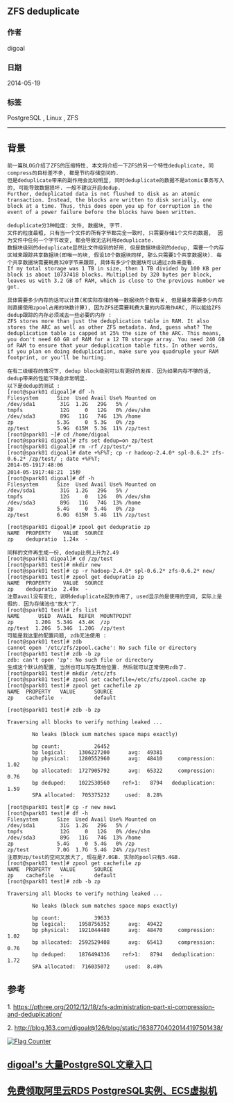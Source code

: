## ZFS deduplicate  
                                                                                                                                                             
### 作者                                                                                                                                                         
digoal                                                                                                                                                           
                                                                                                                                                       
### 日期                                                                                                                                                                          
2014-05-19                                                                                                                                                 
                                                                                                                                                        
### 标签                                                                                                                                                       
PostgreSQL , Linux , ZFS                                                                                                                                                     
                                                                                                                                                                                         
----                                                                                                                                                                 
                                                                                                                                                                                                     
## 背景     
```  
前一篇BLOG介绍了ZFS的压缩特性, 本文将介绍一下ZFS的另一个特性deduplicate, 同compress的目标差不多, 都是节约存储空间的.  
但是deduplicate带来的副作用会比较明显, 同时deduplicate的数据不是atomic事务写入的, 可能导致数据损坏. 一般不建议开启dedup.  
Further, deduplicated data is not flushed to disk as an atomic transaction. Instead, the blocks are written to disk serially, one block at a time. Thus, this does open you up for corruption in the event of a power failure before the blocks have been written.  
  
deduplicate分3种粒度: 文件, 数据块, 字节.  
文件的粒度最粗, 只有当一个文件的所有字节都完全一致时, 只需要存储1个文件的数据,  因为文件中任何一个字节改变, 都会导致无法利用deduplicate.  
数据块级别的deduplicate显然比文件级别的好用, 但是数据块级别的dedup, 需要一个内存区域来跟踪共享数据块(即唯一的块, 假设10个数据块同样, 那么只需要1个共享数据块). 每个共享数据块需要耗费320字节来跟踪, 具体有多少个数据块可以通过zdb来查看.  
If my total storage was 1 TB in size, then 1 TB divided by 100 KB per block is about 10737418 blocks. Multiplied by 320 bytes per block, leaves us with 3.2 GB of RAM, which is close to the previous number we got.  
  
具体需要多少内存的话可以计算(和实际存储的唯一数据块的个数有关, 但是最多需要多少内存则直接使用zpool占用的块数计算), 因为ZFS还需要耗费大量的内存用作ARC, 所以能给ZFS dedup跟踪的内存必须减去一些必要的内存 :   
ZFS stores more than just the deduplication table in RAM. It also stores the ARC as well as other ZFS metadata. And, guess what? The deduplication table is capped at 25% the size of the ARC. This means, you don't need 60 GB of RAM for a 12 TB storage array. You need 240 GB of RAM to ensure that your deduplication table fits. In other words, if you plan on doing deduplication, make sure you quadruple your RAM footprint, or you'll be hurting.  
  
在有二级缓存的情况下, dedup block级别可以有更好的发挥. 因为如果内存不够的话, dedup带来的性能下降会非常明显.  
以下是dedup的测试 :   
[root@spark01 digoal]# df -h  
Filesystem      Size  Used Avail Use% Mounted on  
/dev/sda1        31G  1.2G   29G   5% /  
tmpfs            12G     0   12G   0% /dev/shm  
/dev/sda3        89G   11G   74G  13% /home  
zp              5.3G     0  5.3G   0% /zp  
zp/test         5.9G  615M  5.3G  11% /zp/test  
[root@spark01 ~]# cd /home/digoal  
[root@spark01 digoal]# zfs set dedup=on zp/test  
[root@spark01 digoal]# rm -rf /zp/test/*  
[root@spark01 digoal]# date +%F%T; cp -r hadoop-2.4.0* spl-0.6.2* zfs-0.6.2* /zp/test/ ; date +%F%T;  
2014-05-1917:48:06  
2014-05-1917:48:21  15秒  
[root@spark01 digoal]# df -h  
Filesystem      Size  Used Avail Use% Mounted on  
/dev/sda1        31G  1.2G   29G   5% /  
tmpfs            12G     0   12G   0% /dev/shm  
/dev/sda3        89G   11G   74G  13% /home  
zp              5.4G     0  5.4G   0% /zp  
zp/test         6.0G  615M  5.4G  11% /zp/test  
  
[root@spark01 digoal]# zpool get dedupratio zp  
NAME  PROPERTY    VALUE  SOURCE  
zp    dedupratio  1.24x  -  
  
同样的文件再生成一份, dedup比例上升为2.49  
[root@spark01 digoal]# cd /zp/test  
[root@spark01 test]# mkdir new  
[root@spark01 test]# cp -r hadoop-2.4.0* spl-0.6.2* zfs-0.6.2* new/  
[root@spark01 test]# zpool get dedupratio zp  
NAME  PROPERTY    VALUE  SOURCE  
zp    dedupratio  2.49x  -  
注意avail没有变化, 说明deduplicate起到作用了, used显示的是使用的空间, 实际上是假的. 因为存储池也"放大"了.  
[root@spark01 test]# zfs list  
NAME      USED  AVAIL  REFER  MOUNTPOINT  
zp       1.20G  5.34G  43.4K  /zp  
zp/test  1.20G  5.34G  1.20G  /zp/test  
可能是我这里的配置问题, zdb无法使用 :   
[root@spark01 test]# zdb  
cannot open '/etc/zfs/zpool.cache': No such file or directory  
[root@spark01 test]# zdb -b zp  
zdb: can't open 'zp': No such file or directory  
生成这个默认的配置, 当然也可以写在其他位置. 然后就可以正常使用zdb了.  
[root@spark01 test]# mkdir /etc/zfs  
[root@spark01 test]# zpool set cachefile=/etc/zfs/zpool.cache zp  
[root@spark01 test]# zpool get cachefile zp  
NAME  PROPERTY   VALUE      SOURCE  
zp    cachefile  -          default  
  
[root@spark01 test]# zdb -b zp  
  
Traversing all blocks to verify nothing leaked ...  
  
        No leaks (block sum matches space maps exactly)  
  
        bp count:           26452  
        bp logical:    1306227200      avg:  49381  
        bp physical:   1280552960      avg:  48410     compression:   1.02  
        bp allocated:  1727905792      avg:  65322     compression:   0.76  
        bp deduped:    1022530560    ref>1:   8794   deduplication:   1.59  
        SPA allocated:  705375232     used:  8.28%  
  
[root@spark01 test]# cp -r new new1  
[root@spark01 test]# df -h  
Filesystem      Size  Used Avail Use% Mounted on  
/dev/sda1        31G  1.2G   29G   5% /  
tmpfs            12G     0   12G   0% /dev/shm  
/dev/sda3        89G   11G   74G  13% /home  
zp              5.4G     0  5.4G   0% /zp  
zp/test         7.0G  1.7G  5.4G  24% /zp/test  
注意到zp/test的空间又放大了, 现在是7.0GB. 实际的pool只有5.4GB.  
[root@spark01 test]# zpool get cachefile zp  
NAME  PROPERTY   VALUE      SOURCE  
zp    cachefile  -          default  
[root@spark01 test]# zdb -b zp  
  
Traversing all blocks to verify nothing leaked ...  
  
        No leaks (block sum matches space maps exactly)  
  
        bp count:           39633  
        bp logical:    1958756352      avg:  49422  
        bp physical:   1921044480      avg:  48470     compression:   1.02  
        bp allocated:  2592529408      avg:  65413     compression:   0.76  
        bp deduped:    1876494336    ref>1:   8794   deduplication:   1.72  
        SPA allocated:  716035072     used:  8.40%  
```  
  
## 参考  
1\. https://pthree.org/2012/12/18/zfs-administration-part-xi-compression-and-deduplication/  
  
2\. http://blog.163.com/digoal@126/blog/static/16387704020144197501438/  
    
      
  
<a rel="nofollow" href="http://info.flagcounter.com/h9V1"  ><img src="http://s03.flagcounter.com/count/h9V1/bg_FFFFFF/txt_000000/border_CCCCCC/columns_2/maxflags_12/viewers_0/labels_0/pageviews_0/flags_0/"  alt="Flag Counter"  border="0"  ></a>  
  
  
  
  
  
  
## [digoal's 大量PostgreSQL文章入口](https://github.com/digoal/blog/blob/master/README.md "22709685feb7cab07d30f30387f0a9ae")
  
  
## [免费领取阿里云RDS PostgreSQL实例、ECS虚拟机](https://free.aliyun.com/ "57258f76c37864c6e6d23383d05714ea")
  
